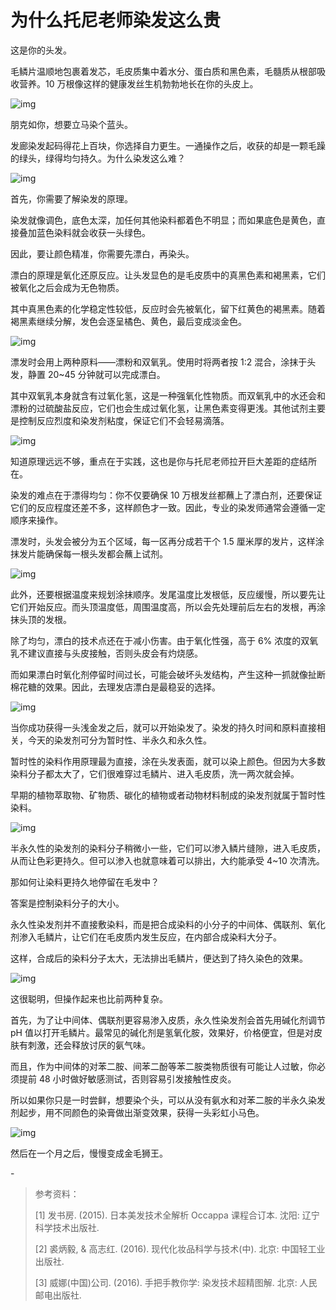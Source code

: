# 为什么托尼老师染发这么贵

这是你的头发。

毛鳞片温顺地包裹着发芯，毛皮质集中着水分、蛋白质和黑色素，毛髓质从根部吸收营养。10 万根像这样的健康发丝生机勃勃地长在你的头皮上。



![img](https://mmbiz.qpic.cn/mmbiz_png/SlOqFKqEO4GEicQQ0X3LTsrpGBicKiaIxhcI3Hkzgtahxt1Dr4LIibCxeDnKPVAgHCWhBlGwicUguZickO2Jia6P8leKA/640?wx_fmt=png)



朋克如你，想要立马染个蓝头。

发廊染发起码得花上百块，你选择自力更生。一通操作之后，收获的却是一颗毛躁的绿头，绿得均匀持久。为什么染发这么难？

![img](https://mmbiz.qpic.cn/mmbiz_png/SlOqFKqEO4GEicQQ0X3LTsrpGBicKiaIxhceIg1vbI2yibFpDgQPAZE5huatKjFsnhY6W7tHL9sGJmSZ3zdLiclQujw/640?wx_fmt=png)

首先，你需要了解染发的原理。

染发就像调色，底色太深，加任何其他染料都着色不明显；而如果底色是黄色，直接叠加蓝色染料就会收获一头绿色。

因此，要让颜色精准，你需要先漂白，再染头。

漂白的原理是氧化还原反应。让头发显色的是毛皮质中的真黑色素和褐黑素，它们被氧化之后会成为无色物质。

其中真黑色素的化学稳定性较低，反应时会先被氧化，留下红黄色的褐黑素。随着褐黑素继续分解，发色会逐呈橘色、黄色，最后变成淡金色。

![img](https://mmbiz.qpic.cn/mmbiz_png/SlOqFKqEO4GEicQQ0X3LTsrpGBicKiaIxhcCJ4uTj7fLEjXTIzdicibvY4pNic86BGLSrzps4kib3GdMmKdYa0XZJg7Ew/640?wx_fmt=png)

漂发时会用上两种原料——漂粉和双氧乳。使用时将两者按 1:2 混合，涂抹于头发，静置 20~45 分钟就可以完成漂白。

其中双氧乳本身就含有过氧化氢，这是一种强氧化性物质。而双氧乳中的水还会和漂粉的过硫酸盐反应，它们也会生成过氧化氢，让黑色素变得更浅。其他试剂主要是控制反应烈度和染发剂粘度，保证它们不会轻易滴落。

![img](https://mmbiz.qpic.cn/mmbiz_png/SlOqFKqEO4GEicQQ0X3LTsrpGBicKiaIxhctaEiaLlPnWZ5XZ41tVRKqRC9iaibho26s82dsSdfibicDKXrNicnmongtafA/640?wx_fmt=png)

知道原理远远不够，重点在于实践，这也是你与托尼老师拉开巨大差距的症结所在。

染发的难点在于漂得均匀：你不仅要确保 10 万根发丝都蘸上了漂白剂，还要保证它们的反应程度还差不多，这样颜色才一致。因此，专业的染发师通常会遵循一定顺序来操作。

漂发时，头发会被分为五个区域，每一区再分成若干个 1.5 厘米厚的发片，这样涂抹发片能确保每一根头发都会蘸上试剂。

![img](https://mmbiz.qpic.cn/mmbiz_gif/SlOqFKqEO4GEicQQ0X3LTsrpGBicKiaIxhcMic7CUjibOgb6tBVSia0wOiacpxSFUJHzjAEPZ3apTqyS8zicmBkXgWFpcg/640?wx_fmt=gif)

此外，还要根据温度来规划涂抹顺序。发尾温度比发根低，反应缓慢，所以要先让它们开始反应。而头顶温度低，周围温度高，所以会先处理前后左右的发根，再涂抹头顶的发根。

除了均匀，漂白的技术点还在于减小伤害。由于氧化性强，高于 6% 浓度的双氧乳不建议直接与头皮接触，否则头皮会有灼烧感。

而如果漂白时氧化剂停留时间过长，可能会破坏头发结构，产生这种一抓就像扯断棉花糖的效果。因此，去理发店漂白是最稳妥的选择。

![img](https://mmbiz.qpic.cn/mmbiz_gif/SlOqFKqEO4GEicQQ0X3LTsrpGBicKiaIxhc3vzofUSH8GVHCRS8sUKAicSH31x1KOjEV6w7UDMHBicBBMNou3xnrUtA/640?wx_fmt=gif)

当你成功获得一头浅金发之后，就可以开始染发了。染发的持久时间和原料直接相关，今天的染发剂可分为暂时性、半永久和永久性。

暂时性的染料作用原理最为直接，涂在头发表面，就可以染上颜色。但因为大多数染料分子都太大了，它们很难穿过毛鳞片、进入毛皮质，洗一两次就会掉。

早期的植物萃取物、矿物质、碳化的植物或者动物材料制成的染发剂就属于暂时性染料。

![img](https://mmbiz.qpic.cn/mmbiz_png/SlOqFKqEO4GEicQQ0X3LTsrpGBicKiaIxhcqF8ZLzUNgNo5MgwwCbbDl4t7Pg7IMMI75ico1sMRFic1yHMQibgLcWoqQ/640?wx_fmt=png)

半永久性的染发剂的染料分子稍微小一些，它们可以渗入鳞片缝隙，进入毛皮质，从而让色彩更持久。但可以渗入也就意味着可以排出，大约能承受 4~10 次清洗。

那如何让染料更持久地停留在毛发中？

答案是控制染料分子的大小。

永久性染发剂并不直接敷染料，而是把合成染料的小分子的中间体、偶联剂、氧化剂渗入毛鳞片，让它们在毛皮质内发生反应，在内部合成染料大分子。

这样，合成后的染料分子太大，无法排出毛鳞片，便达到了持久染色的效果。

![img](https://mmbiz.qpic.cn/mmbiz_png/SlOqFKqEO4GEicQQ0X3LTsrpGBicKiaIxhckBalmO5ic84WUg3LbxrYCoNyEKGGWdVialV5ReP2vAzjv1TSkT98Hhaw/640?wx_fmt=png)

这很聪明，但操作起来也比前两种复杂。

首先，为了让中间体、偶联剂更容易渗入皮质，永久性染发剂会首先用碱化剂调节 pH 值以打开毛鳞片。最常见的碱化剂是氢氧化胺，效果好，价格便宜，但是对皮肤有刺激，还会释放讨厌的氨气味。

而且，作为中间体的对苯二胺、间苯二酚等苯二胺类物质很有可能让人过敏，你必须提前 48 小时做好敏感测试，否则容易引发接触性皮炎。

所以如果你只是一时尝鲜，想要染个头，可以从没有氨水和对苯二胺的半永久染发剂起步，用不同颜色的染膏做出渐变效果，获得一头彩虹小马色。

![img](https://mmbiz.qpic.cn/mmbiz_gif/SlOqFKqEO4GEicQQ0X3LTsrpGBicKiaIxhc93v7o8lmDXCaObm6otOQ8JG2TdzZefqcE1S5oSNO17hZcKtS3Xm4Hw/640?wx_fmt=gif)

然后在一个月之后，慢慢变成金毛狮王。

\-

> 参考资料：
>
> [1] 发书房. (2015). 日本美发技术全解析 Occappa 课程合订本. 沈阳: 辽宁科学技术出版社.
>
> [2] 裘炳毅, & 高志红. (2016). 现代化妆品科学与技术(中). 北京: 中国轻工业出版社.
>
> [3] 威娜(中国)公司. (2016). 手把手教你学: 染发技术超精图解. 北京: 人民邮电出版社.